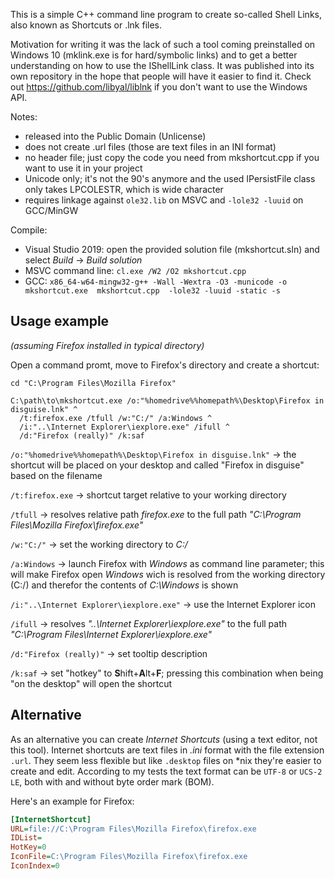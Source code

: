 This is a simple C++ command line program to create so-called Shell Links, also known as Shortcuts or .lnk files.

Motivation for writing it was the lack of such a tool coming preinstalled on Windows 10 (mklink.exe
is for hard/symbolic links) and to get a better understanding on how to use the IShellLink class.
It was published into its own repository in the hope that people will have it easier to find it.
Check out https://github.com/libyal/liblnk if you don't want to use the Windows API.

Notes:
* released into the Public Domain (Unlicense)
* does not create .url files (those are text files in an INI format)
* no header file; just copy the code you need from mkshortcut.cpp if you want to use it in your project
* Unicode only; it's not the 90's anymore and the used IPersistFile class only takes LPCOLESTR, which is wide character
* requires linkage against `ole32.lib` on MSVC and `-lole32 -luuid` on GCC/MinGW

Compile:
* Visual Studio 2019: open the provided solution file (mkshortcut.sln) and select *Build* -> *Build solution*
* MSVC command line: `cl.exe /W2 /O2 mkshortcut.cpp`
* GCC: `x86_64-w64-mingw32-g++ -Wall -Wextra -O3 -municode -o mkshortcut.exe  mkshortcut.cpp  -lole32 -luuid -static -s`


Usage example
-------------
*(assuming Firefox installed in typical directory)*

Open a command promt, move to Firefox's directory and create a shortcut:
```
cd "C:\Program Files\Mozilla Firefox"

C:\path\to\mkshortcut.exe /o:"%homedrive%%homepath%\Desktop\Firefox in disguise.lnk" ^
  /t:firefox.exe /tfull /w:"C:/" /a:Windows ^
  /i:"..\Internet Explorer\iexplore.exe" /ifull ^
  /d:"Firefox (really)" /k:saf
```

`/o:"%homedrive%%homepath%\Desktop\Firefox in disguise.lnk"`
 -> the shortcut will be placed on your desktop and called "Firefox in disguise" based on the filename

`/t:firefox.exe` -> shortcut target relative to your working directory

`/tfull` -> resolves relative path *firefox.exe* to the full path *"C:\Program Files\Mozilla Firefox\firefox.exe"*

`/w:"C:/"` -> set the working directory to *C:/*

`/a:Windows` -> launch Firefox with *Windows* as command line parameter;
this will make Firefox open *Windows* wich is resolved from the working directory (C:/) and therefor the contents of *C:\Windows* is shown

`/i:"..\Internet Explorer\iexplore.exe"` -> use the Internet Explorer icon

`/ifull` -> resolves *"..\Internet Explorer\iexplore.exe"* to the full path *"C:\Program Files\Internet Explorer\iexplore.exe"*

`/d:"Firefox (really)"` -> set tooltip description

`/k:saf` -> set "hotkey" to **S**hift+**A**lt+**F**; pressing this combination when being "on the desktop" will open the shortcut


Alternative
-----------
As an alternative you can create *Internet Shortcuts* (using a text editor, not this tool).
Internet shortcuts are text files in *.ini* format with the file extension `.url`.
They seem less flexible but like `.desktop` files on \*nix they're easier to create and edit.
According to my tests the text format can be `UTF-8` or `UCS-2 LE`, both with and without byte order mark (BOM).

Here's an example for Firefox:
``` ini
[InternetShortcut]
URL=file://C:\Program Files\Mozilla Firefox\firefox.exe
IDList=
HotKey=0
IconFile=C:\Program Files\Mozilla Firefox\firefox.exe
IconIndex=0
```
